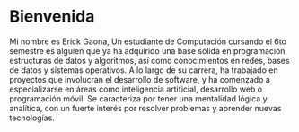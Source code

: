 # Bienvenida

Mi nombre es Erick Gaona,
Un estudiante de Computación cursando el 6to semestre es alguien que ya ha adquirido una base sólida en programación, estructuras de datos y algoritmos, así como conocimientos en redes, bases de datos y sistemas operativos. A lo largo de su carrera, ha trabajado en proyectos que involucran el desarrollo de software, y ha comenzado a especializarse en áreas como inteligencia artificial, desarrollo web o programación móvil. Se caracteriza por tener una mentalidad lógica y analítica, con un fuerte interés por resolver problemas y aprender nuevas tecnologías.



```{tableofcontents}
```
